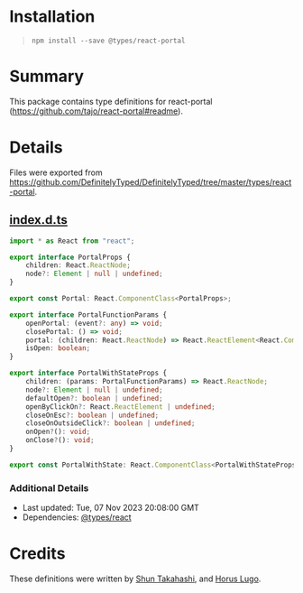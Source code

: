 # Installation
> `npm install --save @types/react-portal`

# Summary
This package contains type definitions for react-portal (https://github.com/tajo/react-portal#readme).

# Details
Files were exported from https://github.com/DefinitelyTyped/DefinitelyTyped/tree/master/types/react-portal.
## [index.d.ts](https://github.com/DefinitelyTyped/DefinitelyTyped/tree/master/types/react-portal/index.d.ts)
````ts
import * as React from "react";

export interface PortalProps {
    children: React.ReactNode;
    node?: Element | null | undefined;
}

export const Portal: React.ComponentClass<PortalProps>;

export interface PortalFunctionParams {
    openPortal: (event?: any) => void;
    closePortal: () => void;
    portal: (children: React.ReactNode) => React.ReactElement<React.ComponentClass<PortalProps>>;
    isOpen: boolean;
}

export interface PortalWithStateProps {
    children: (params: PortalFunctionParams) => React.ReactNode;
    node?: Element | null | undefined;
    defaultOpen?: boolean | undefined;
    openByClickOn?: React.ReactElement | undefined;
    closeOnEsc?: boolean | undefined;
    closeOnOutsideClick?: boolean | undefined;
    onOpen?(): void;
    onClose?(): void;
}

export const PortalWithState: React.ComponentClass<PortalWithStateProps>;

````

### Additional Details
 * Last updated: Tue, 07 Nov 2023 20:08:00 GMT
 * Dependencies: [@types/react](https://npmjs.com/package/@types/react)

# Credits
These definitions were written by [Shun Takahashi](https://github.com/shuntksh), and [Horus Lugo](https://github.com/HorusGoul).

